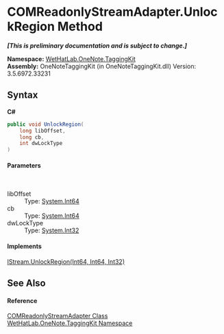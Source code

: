 # COMReadonlyStreamAdapter.UnlockRegion Method 
 _**\[This is preliminary documentation and is subject to change.\]**_

**Namespace:**&nbsp;<a href="4e00c8ac-fc03-0e6d-d2fd-b2c7565a9aa0">WetHatLab.OneNote.TaggingKit</a><br />**Assembly:**&nbsp;OneNoteTaggingKit (in OneNoteTaggingKit.dll) Version: 3.5.6972.33231

## Syntax

**C#**<br />
``` C#
public void UnlockRegion(
	long libOffset,
	long cb,
	int dwLockType
)
```


#### Parameters
&nbsp;<dl><dt>libOffset</dt><dd>Type: <a href="http://msdn2.microsoft.com/en-us/library/6yy583ek" target="_blank">System.Int64</a><br /></dd><dt>cb</dt><dd>Type: <a href="http://msdn2.microsoft.com/en-us/library/6yy583ek" target="_blank">System.Int64</a><br /></dd><dt>dwLockType</dt><dd>Type: <a href="http://msdn2.microsoft.com/en-us/library/td2s409d" target="_blank">System.Int32</a><br /></dd></dl>

#### Implements
<a href="http://msdn2.microsoft.com/en-us/library/1fatz0yf" target="_blank">IStream.UnlockRegion(Int64, Int64, Int32)</a><br />

## See Also


#### Reference
<a href="82b4dea5-ee9c-563c-3ec1-64d6582ed262">COMReadonlyStreamAdapter Class</a><br /><a href="4e00c8ac-fc03-0e6d-d2fd-b2c7565a9aa0">WetHatLab.OneNote.TaggingKit Namespace</a><br />
